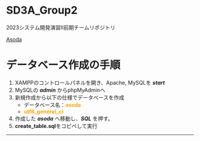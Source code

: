 # SD3A_Group2
2023システム開発演習Ⅱ前期チームリポジトリ

[Asoda](http://bold-obi-8187.littlestar.jp/Asoda/src/questiontimeline.php "Asoda Home")
# データベース作成の手順
1. XAMPPのコントロールパネルを開き、Apache, MySQLを ***start***
2. MySQLの ***admin*** からphpMyAdminへ
3. 新規作成から以下の仕様でデータベースを作成
    - データベース名：<font color="orange">**asoda** </font>
    - <font color="orange"> **utf8_general_ci** </font>
4. 作成した ***asoda*** へ移動し、***SQL*** を押す。
5. **create_table.sql**をコピペして実行
---
